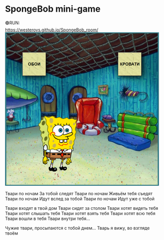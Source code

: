 # SpongeBob mini-game
🟢RUN:<br>
https://westerovs.github.io/SpongeBob_room/
<br>
<img src="cover1.png">

Твари по ночам
За тобой следят
Твари по ночам
Живьём тебя съедят
Твари по ночам
Идут вслед за тобой
Твари по ночам
Идут уже с тобой

Твари входят в твой дом
Твари сидят за столом
Твари хотят видеть тебя
Твари хотят слышать тебя
Твари хотят взять тебя
Твари хотят всю тебя
Твари вошли в тебя
Твари внутри тебя...

Чужие твари, просыпаются с тобой днем...
Тварь я вижу, во взгляде твоём
